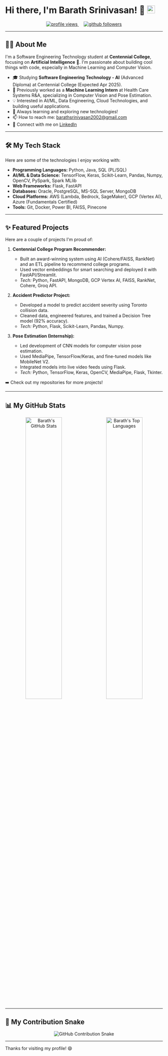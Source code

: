 # Hi there, I'm Barath Srinivasan! 👋 <img src="https://media.giphy.com/media/hvRJCLFzcasrR4ia7z/giphy.gif" width="25px">

<p align="center">
  <a href="https://github.com/BarathSrinivasan2002">
    <img src="https://komarev.com/ghpvc/?username=BarathSrinivasan2002&label=Profile%20Views&color=blueviolet&style=flat-square" alt="profile views" />
  </a>
  &nbsp;&nbsp;&nbsp; <a href="https://github.com/BarathSrinivasan2002?tab=followers">
    <img src="https://img.shields.io/github/followers/BarathSrinivasan2002?label=Followers&style=flat-square&color=blue&logo=github" alt="github followers"/>
  </a>
</p>

---

## 👨‍💻 About Me

I'm a Software Engineering Technology student at **Centennial College**, focusing on **Artificial Intelligence** 🧠. I'm passionate about building cool things with code, especially in Machine Learning and Computer Vision.

* 🎓 Studying **Software Engineering Technology - AI** (Advanced Diploma) at Centennial College (Expected Apr 2025).
* 🤖 Previously worked as a **Machine Learning Intern** at Health Care Systems R&A, specializing in Computer Vision and Pose Estimation.
* 💡 Interested in AI/ML, Data Engineering, Cloud Technologies, and building useful applications.
* 🌱 Always learning and exploring new technologies!
* 📫 How to reach me: [barathsrinivasan2002@gmail.com](mailto:barathsrinivasan2002@gmail.com)
* 🔗 Connect with me on [LinkedIn](https://linkedin.com/in/barath-s02)

---

## 🛠️ My Tech Stack

Here are some of the technologies I enjoy working with:

* **Programming Languages:** Python, Java, SQL (PL/SQL)
* **AI/ML & Data Science:** TensorFlow, Keras, Scikit-Learn, Pandas, Numpy, OpenCV, PySpark, Spark MLlib
* **Web Frameworks:** Flask, FastAPI
* **Databases:** Oracle, PostgreSQL, MS-SQL Server, MongoDB
* **Cloud Platforms:** AWS (Lambda, Bedrock, SageMaker), GCP (Vertex AI), Azure (Fundamentals Certified)
* **Tools:** Git, Docker, Power BI, FAISS, Pinecone

---

## ✨ Featured Projects

Here are a couple of projects I'm proud of:

1.  **Centennial College Program Recommender:**
    * Built an award-winning system using AI (Cohere/FAISS, RankNet) and an ETL pipeline to recommend college programs.
    * Used vector embeddings for smart searching and deployed it with FastAPI/Streamlit.
    * *Tech:* Python, FastAPI, MongoDB, GCP Vertex AI, FAISS, RankNet, Cohere, Groq API.

2.  **Accident Predictor Project:**
    * Developed a model to predict accident severity using Toronto collision data.
    * Cleaned data, engineered features, and trained a Decision Tree model (92% accuracy).
    * *Tech:* Python, Flask, Scikit-Learn, Pandas, Numpy.

3.  **Pose Estimation (Internship):**
    * Led development of CNN models for computer vision pose estimation.
    * Used MediaPipe, TensorFlow/Keras, and fine-tuned models like MobileNet V2.
    * Integrated models into live video feeds using Flask.
    * *Tech:* Python, TensorFlow, Keras, OpenCV, MediaPipe, Flask, Tkinter.

➡️ Check out my repositories for more projects!

---

## 📊 My GitHub Stats

<p align="center">
  <img width="48%" src="https://github-readme-stats.vercel.app/api?username=BarathSrinivasan2002&show_icons=true&theme=radical&include_all_commits=true&count_private=true&hide_border=true" alt="Barath's GitHub Stats" />
  &nbsp;&nbsp; <img width="48%" src="https://github-readme-stats.vercel.app/api/top-langs/?username=BarathSrinivasan2002&layout=compact&theme=radical&hide_border=true" alt="Barath's Top Languages" />
</p>

---

## 🐍 My Contribution Snake

<p align="center">
  <img src="https://raw.githubusercontent.com/BarathSrinivasan2002/BarathSrinivasan2002/output/github-contribution-grid-snake.svg" alt="GitHub Contribution Snake" />
</p>

---

Thanks for visiting my profile! 😄
